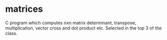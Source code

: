 # matrices
C program which computes nxn matrix determinant, transpose, multiplication, vector cross and dot product etc. Selected in the top 3 of the class.
